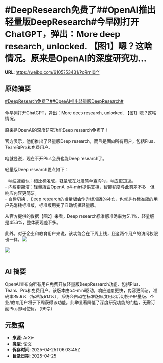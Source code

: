 # #DeepResearch免费了##OpenAI推出轻量版DeepResearch#今早刚打开ChatGPT，弹出：More deep research, unlocked. 【图1】嗯？这啥情况。原来是OpenAI的深度研究功...

**URL**: https://weibo.com/6105753431/PoRrnl0rY

## 原始摘要

<a href="https://m.weibo.cn/search?containerid=231522type%3D1%26t%3D10%26q%3D%23DeepResearch%E5%85%8D%E8%B4%B9%E4%BA%86%23&amp;extparam=%23DeepResearch%E5%85%8D%E8%B4%B9%E4%BA%86%23" data-hide=""><span class="surl-text">#DeepResearch免费了#</span></a><a href="https://m.weibo.cn/search?containerid=231522type%3D1%26t%3D10%26q%3D%23OpenAI%E6%8E%A8%E5%87%BA%E8%BD%BB%E9%87%8F%E7%89%88DeepResearch%23&amp;extparam=%23OpenAI%E6%8E%A8%E5%87%BA%E8%BD%BB%E9%87%8F%E7%89%88DeepResearch%23" data-hide=""><span class="surl-text">#OpenAI推出轻量版DeepResearch#</span></a><br><br>今早刚打开ChatGPT，弹出：More deep research, unlocked. 【图1】嗯？这啥情况。<br><br>原来是OpenAI的深度研究功能Deep research免费了！<br><br>官方表示，他们推出了轻量版Deep research，而且是面向所有用户，包括Plus、Team和Pro和免费用户。<br><br>咱就是说，现在不开Plus会员也能Deep research了。<br><br>轻量版Deep research要点如下：<br><br>- 响应速度快：相比标准版，轻量版在处理简单查询时，响应更迅速。<br>- 内容更简洁：轻量版由OpenAI o4-mini提供支持，智能程度与此前差不多，但响应内容更简洁。<br>- 自动切换： Deep research的轻量版会作为标准版的补充，也就是有标准版的用户先消耗标准版，标准版用完了自动切换轻量版。<br><br>从官方提供的数据【图2】来看，Deep research标准版准确率为51.1%，轻量版是45.6%，整体表现差不多。<br><br>此外，对于企业和教育用户来说，该功能会在下周上线，且这两个用户的访问权限也一样。<img style="" src="https://tvax3.sinaimg.cn/large/006Fd7o3gy1i0st4v6gqwj30m40nkdnq.jpg" referrerpolicy="no-referrer"><br><br><img style="" src="https://tvax4.sinaimg.cn/large/006Fd7o3gy1i0st4x05crj30xc0irdha.jpg" referrerpolicy="no-referrer"><br><br>

## AI 摘要

OpenAI宣布向所有用户免费开放轻量版DeepResearch功能，包括Plus、Team、Pro和免费用户。该版本由o4-mini驱动，响应速度更快，内容更简洁，准确率45.6%（标准版51.1%）。系统会自动在标准版额度用尽后切换至轻量版。企业/教育用户将于下周获得该功能。此举显著降低了深度研究功能的门槛，无需订阅Plus即可使用。（99字）

## 元数据

- **来源**: ArXiv
- **类型**: 论文
- **保存时间**: 2025-04-25T06:03:45Z
- **目录日期**: 2025-04-25

